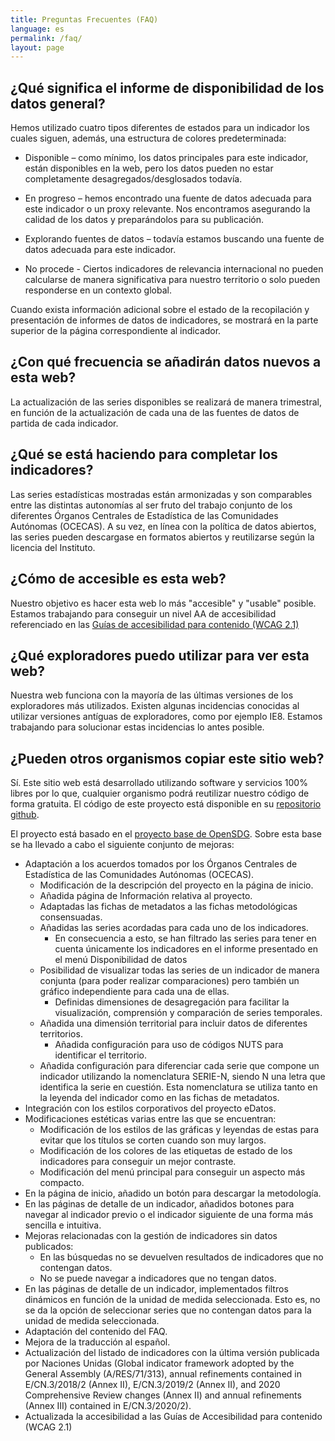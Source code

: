 ```yaml
---
title: Preguntas Frecuentes (FAQ)
language: es
permalink: /faq/
layout: page
---
```


## ¿Qué significa el informe de disponibilidad de los datos general?
<p class="justified-text">
    Hemos utilizado cuatro tipos diferentes de estados para un indicador los cuales siguen, además, una estructura de colores predeterminada:
</p>

* <p class="justified-text"><span class="faq-box status complete">Disponible</span> – como mínimo, los datos principales para este indicador, están disponibles en la web, pero los datos pueden no estar completamente desagregados/desglosados todavía.</p>
* <p class="justified-text"><span class="faq-box status inprogress">En progreso</span> – hemos encontrado una fuente de datos adecuada para este indicador o un proxy relevante. Nos encontramos asegurando la calidad de los datos y preparándolos para su publicación.</p>
* <p class="justified-text"><span class="faq-box status notstarted">Explorando fuentes de datos</span> – todavía estamos buscando una fuente de datos adecuada para este indicador.</p>
* <p class="justified-text"><span class="faq-box status notapplicable">No procede</span> - Ciertos indicadores de relevancia internacional no pueden calcularse de manera significativa para nuestro territorio o solo pueden responderse en un contexto global.</p>

<p class="justified-text">Cuando exista información adicional sobre el estado de la recopilación y presentación de informes de datos de indicadores, se mostrará en la parte superior de la página correspondiente al indicador.</p>

## ¿Con qué frecuencia se añadirán datos nuevos a esta web?
<p class="justified-text">La actualización de las series disponibles se realizará de manera trimestral, en función de la actualización de cada una de las fuentes de datos de partida de cada indicador.</p>

## ¿Qué se está haciendo para completar los indicadores?
<p class="justified-text">Las series estadísticas mostradas están armonizadas y son comparables entre las distintas autonomías al ser fruto del trabajo conjunto de los diferentes Órganos Centrales de Estadística de las Comunidades Autónomas (OCECAS). A su vez, en línea con la política de datos abiertos, las series pueden descargase en formatos abiertos y reutilizarse según la licencia del Instituto.</p>


## ¿Cómo de accesible es esta web?
<p class="justified-text">Nuestro objetivo es hacer esta web lo más "accesible" y "usable" posible. Estamos trabajando para conseguir un nivel AA de accesibilidad referenciado en las <a href="https://administracionelectronica.gob.es/pae_Home/pae_Estrategias/pae_Accesibilidad/pae_normativa/pae_eInclusion_Normas_Accesibilidad.html#.X8Uki7MWWUk">Guías de accesibilidad para contenido (WCAG 2.1)</a></p>

## ¿Qué exploradores puedo utilizar para ver esta web?
<p class="justified-text">Nuestra web funciona con la mayoría de las últimas versiones de los exploradores más utilizados. Existen algunas incidencias conocidas al utilizar versiones antíguas de exploradores, como por ejemplo IE8. Estamos trabajando para solucionar estas incidencias lo antes posible.</p>

## ¿Pueden otros organismos copiar este sitio web?

Sí. Este sitio web está desarrollado utilizando software y servicios 100% libres por lo que, cualquier organismo podrá reutilizar nuestro código de forma gratuita. El código de este proyecto está disponible en su [repositorio github](https://github.com/eDatos/opensdg). 

El proyecto está basado en el [proyecto base de OpenSDG](https://github.com/open-sdg/open-sdg). Sobre esta base se ha llevado a cabo el siguiente conjunto de mejoras: 

* Adaptación a los acuerdos tomados por los Órganos Centrales de Estadística de las Comunidades Autónomas (OCECAS). 
  * Modificación de la descripción del proyecto en la página de inicio.
  * Añadida página de Información relativa al proyecto.
  * Adaptadas las fichas de metadatos a las fichas metodológicas consensuadas.
  * Añadidas las series acordadas para cada uno de los indicadores.
    * En consecuencia a esto, se han filtrado las series para tener en cuenta únicamente los indicadores en el informe presentado en el menú Disponibilidad de datos
  * Posibilidad de visualizar todas las series de un indicador de manera conjunta (para poder realizar comparaciones) pero también un gráfico independiente para cada una de ellas. 
	* Definidas dimensiones de desagregación para facilitar la visualización, comprensión y comparación de series temporales.
  * Añadida una dimensión territorial para incluir datos de diferentes territorios.
    * Añadida configuración para uso de códigos NUTS para identificar el territorio.
  * Añadida configuración para diferenciar cada serie que compone un indicador utilizando la nomenclatura SERIE-N, siendo N una letra que identifica la serie en cuestión. Esta nomenclatura se utiliza tanto en la leyenda del indicador como en las fichas de metadatos.
* Integración con los estilos corporativos del proyecto eDatos. 
* Modificaciones estéticas varias entre las que se encuentran: 
  * Modificación de los estilos de las gráficas y leyendas de estas para evitar que los títulos se corten cuando son muy largos. 
  * Modificación de los colores de las etiquetas de estado de los indicadores para conseguir un mejor contraste. 
  * Modificación del menú principal para conseguir un aspecto más compacto. 
* En la página de inicio, añadido un botón para descargar la metodología. 
* En las páginas de detalle de un indicador, añadidos botones para navegar al indicador previo o el indicador siguiente de una forma más sencilla e intuitiva. 
* Mejoras relacionadas con la gestión de indicadores sin datos publicados: 
  * En las búsquedas no se devuelven resultados de indicadores que no contengan datos. 
  * No se puede navegar a indicadores que no tengan datos. 
* En las páginas de detalle de un indicador, implementados filtros dinámicos en función de la unidad de medida seleccionada. Esto es, no se da la opción de seleccionar series que no contengan datos para la unidad de medida seleccionada.
* Adaptación del contenido del FAQ. 
* Mejora de la traducción al español. 
* Actualización del listado de indicadores con la última versión publicada por Naciones Unidas (Global indicator framework adopted by the General Assembly (A/RES/71/313), annual refinements contained in E/CN.3/2018/2 (Annex II), E/CN.3/2019/2 (Annex II), and 2020 Comprehensive Review changes (Annex II) and annual refinements (Annex III) contained in E/CN.3/2020/2).
* Actualizada la accesibilidad a las Guías de Accesibilidad para contenido (WCAG 2.1)
